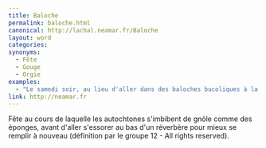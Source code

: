 ```yaml
---
title: Baloche
permalink: baloche.html
canonical: http://lachal.neamar.fr/Baloche
layout: word
categories:
synonyms:
  - Fête
  - Gouge
  - Orgie
examples:
  - "Le samedi soir, au lieu d'aller dans des baloches bucoliques à la rencontre d'échansons égrillards."
link: http://neamar.fr
---
```


Fête au cours de laquelle les autochtones s'imbibent de gnôle comme des éponges, avant d'aller s'essorer au bas d'un réverbère pour mieux se remplir à nouveau (définition par le groupe 12 - All rights reserved).

